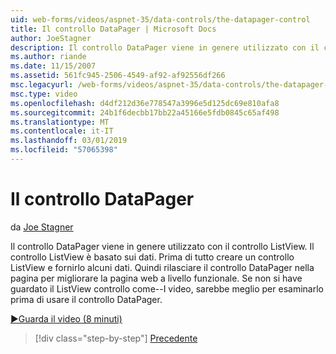 ```yaml
---
uid: web-forms/videos/aspnet-35/data-controls/the-datapager-control
title: Il controllo DataPager | Microsoft Docs
author: JoeStagner
description: Il controllo DataPager viene in genere utilizzato con il controllo ListView. Il controllo ListView è basato sui dati. Prima di tutto creare un controllo ListView e fornirlo alcuni d...
ms.author: riande
ms.date: 11/15/2007
ms.assetid: 561fc945-2506-4549-af92-af92556df266
msc.legacyurl: /web-forms/videos/aspnet-35/data-controls/the-datapager-control
msc.type: video
ms.openlocfilehash: d4df212d36e778547a3996e5d125dc69e810afa8
ms.sourcegitcommit: 24b1f6decbb17bb22a45166e5fdb0845c65af498
ms.translationtype: MT
ms.contentlocale: it-IT
ms.lasthandoff: 03/01/2019
ms.locfileid: "57065398"
---
```

<a name="the-datapager-control"></a>Il controllo DataPager
====================
da [Joe Stagner](https://github.com/JoeStagner)

Il controllo DataPager viene in genere utilizzato con il controllo ListView. Il controllo ListView è basato sui dati. Prima di tutto creare un controllo ListView e fornirlo alcuni dati. Quindi rilasciare il controllo DataPager nella pagina per migliorare la pagina web a livello funzionale. Se non si have guardato il ListView controllo come--I video, sarebbe meglio per esaminarlo prima di usare il controllo DataPager.

[&#9654;Guarda il video (8 minuti)](https://channel9.msdn.com/Blogs/ASP-NET-Site-Videos/the-datapager-control)

> [!div class="step-by-step"]
> [Precedente](the-listview-control.md)
